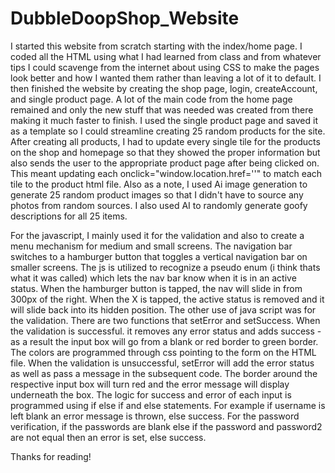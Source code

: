 # DubbleDoopShop_Website
I started this website from scratch starting with the index/home page. I coded all the HTML using what I had learned from class and from whatever tips I could scavenge from the internet about using CSS to make the pages look better and how I wanted them rather than leaving a lot of it to default. I then finished the website by creating the shop page, login, createAccount, and single product page. A lot of the main code from the home page remained and only the new stuff that was needed was created from there making it much faster to finish. I used the single product page and saved it as a template so I could streamline creating 25 random products for the site. After creating all products, I had to update every single tile for the products on the shop and homepage so that they showed the proper information but also sends the user to the appropriate product page after being clicked on. This meant updating each onclick="window.location.href=''" to match each tile to the product html file. Also as a note, I used Ai image generation to generate 25 random product images so that I didn't have to source any photos from random sources. I also used AI to randomly generate goofy descriptions for all 25 items.

For the javascript, I mainly used it for the validation and also to create a menu mechanism for medium and small screens. The navigation bar switches to a hamburger button that toggles a vertical navigation bar on smaller screens. The js is utilized to recognize a pseudo enum (i think thats what it was called) which lets the nav bar know when it is in an active status. When the hamburger button is tapped, the nav will slide in from 300px of the right. When the X is tapped, the active status is removed and it will slide back into its hidden position. The other use of java script was for the validation. There are two functions that setError and setSuccess. When the validation is successful. it removes any error status and adds success - as a result the input box will go from a blank or red border to green border. The colors are programmed through css pointing to the form on the HTML file. When the validation is unsuccessful, setError will add the error status as well as pass a message in the subsequent code. The border around the respective input box will turn red and the error message will display underneath the box. The logic for success and error of each input is programmed using if else if and else statements. For example if username is left blank an error message is thrown, else success. For the password verification, if the passwords are blank else if the password and password2 are not equal then an error is set, else success.

Thanks for reading!
